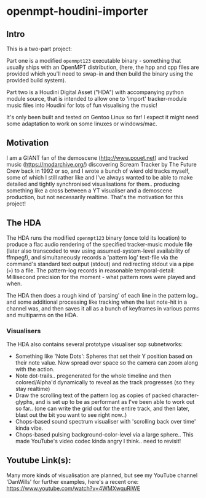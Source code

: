 # openmpt-houdini-importer

## Intro
This is a two-part project:

Part one is a modified `openmpt123` executable binary - something that usually ships with an OpenMPT distribution, (here, the hpp and cpp files are provided which you'll need to swap-in and then build the binary using the provided build system).

Part two is a Houdini Digital Asset ("HDA") with accompanying python module source, that is intended to allow one to 'import' tracker-module music files into Houdini for lots of fun visualising the music! 

It's only been built and tested on Gentoo Linux so far! I expect it might need some adaptation to work on some linuxes or windows/mac.

## Motivation
I am a GIANT fan of the demoscene (http://www.pouet.net) and tracked music (https://modarchive.org/) discovering Scream Tracker by The Future Crew back in 1992 or so, and I wrote a bunch of wierd old tracks myself, some of which I still rather like and I've always wanted to be able to make detailed and tightly synchronised visualisations for them.. producing something like a cross between a YT visualiser and a demoscene production, but not necessarily realtime. That's the motivation for this project!

## The HDA
The HDA runs the modified `openmpt123` binary (once told its location) to produce a flac audio rendering of the specified tracker-music module file (later also transcoded to wav using assumed-system-level availability of ffmpeg!), and simultaneously records a 'pattern log' text-file via the command's standard text output (stdout) and redirecting stdout via a pipe (`>`) to a file. The pattern-log records in reasonable temporal-detail: Millisecond precision for the moment - what pattern rows were played and when.

The HDA then does a rough kind of 'parsing' of each line in the pattern log.. and some additional processing like tracking when the last note-hit in a channel was, and then saves it all as a bunch of keyframes in various parms and multiparms on the HDA.

### Visualisers

The HDA also contains several prototype visualiser sop subnetworks:

* Something like 'Note Dots': Spheres that set their Y position based on their note value. Now spread over space so the camera can zoom along with the action.
* Note dot-trails.. pregenerated for the whole timeline and then colored/Alpha'd dynamically to reveal as the track progresses (so they stay realtime)
* Draw the scrolling text of the pattern log as copies of packed character-glyphs, and is set up to be as performant as I've been able to work out so far.. (one can write the grid out for the entire track, and then later, blast out the bit you want to see right now..)
* Chops-based sound spectrum visualiser with 'scrolling back over time' kinda vibe.
* Chops-based pulsing background-color-level via a large sphere.. This made YouTube's video codec kinda angry I think.. need to revisit!

## Youtube Link(s):
Many more kinds of visualisation are planned, but see my YouTube channel 'DanWills' for further examples, here's a recent one:
https://www.youtube.com/watch?v=4WMXwquRiWE
